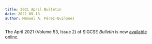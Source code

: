 ```yaml
---
title: 2021 April Bulletin
date: 2021-05-13
author: Manuel A. Pérez-Quiñones
---
```


The April 2021 (Volume 53, Issue 2) of SIGCSE _Bulletin_ is now [available online]({{"/about/bulletin/bulletin.53.2.pdf"|absolute_url}}).